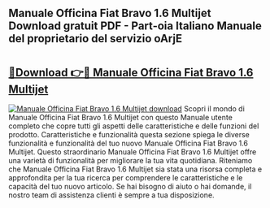 ## Manuale Officina Fiat Bravo 1.6 Multijet Download gratuit PDF - Part-oia Italiano Manuale del proprietario del servizio oArjE

# <h2><a href="http://dff68cw.blite.top/?on=Manuale+Officina+Fiat+Bravo+1.6+Multijet">🔗Download 👉🔴 Manuale Officina Fiat Bravo 1.6 Multijet</a></h2>

[![Manuale Officina Fiat Bravo 1.6 Multijet download](https://i.imgur.com/lujVjoI.png)](http://dff68cw.blite.top/?on=Manuale+Officina+Fiat+Bravo+1.6+Multijet)
Scopri il mondo di Manuale Officina Fiat Bravo 1.6 Multijet con questo Manuale utente completo che copre tutti gli aspetti delle caratteristiche e delle funzioni del prodotto. Caratteristiche e funzionalità questa sezione spiega le diverse funzionalità e funzionalità del tuo nuovo Manuale Officina Fiat Bravo 1.6 Multijet. Questo straordinario Manuale Officina Fiat Bravo 1.6 Multijet offre una varietà di funzionalità per migliorare la tua vita quotidiana. Riteniamo che Manuale Officina Fiat Bravo 1.6 Multijet sia stata una risorsa completa e approfondita per la tua ricerca per comprendere le caratteristiche e le capacità del tuo nuovo articolo. Se hai bisogno di aiuto o hai domande, il nostro team di assistenza clienti è sempre a tua disposizione.
